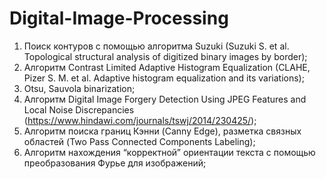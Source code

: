 # Digital-Image-Processing


1) Поиск контуров с помощью алгоритма Suzuki (Suzuki S. et al. Topological structural analysis of digitized binary images by border);
2) Алгоритм Contrast Limited Adaptive Histogram Equalization (CLAHE, Pizer S. M. et al. Adaptive histogram equalization and its variations);
3) Otsu, Sauvola binarization;
4) Алгоритм Digital Image Forgery Detection Using JPEG Features and Local Noise Discrepancies (https://www.hindawi.com/journals/tswj/2014/230425/);
5) Алгоритм поиска границ Кэнни (Canny Edge), разметка связных областей (Two Pass Connected Components Labeling);
6) Алгоритм нахождения “корректной” ориентации текста с помощью преобразования Фурье для изображений;
